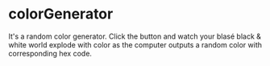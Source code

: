 # colorGenerator

It's a random color generator. Click the button and watch your blasé black & white world explode with color as the computer outputs a random color with corresponding hex code.
